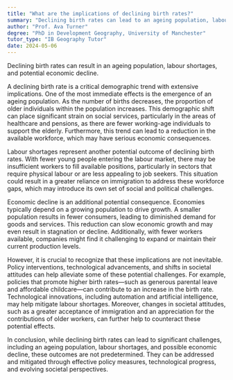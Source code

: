 ```yaml
---
title: "What are the implications of declining birth rates?"
summary: "Declining birth rates can lead to an ageing population, labour shortages, and potential economic decline."
author: "Prof. Ava Turner"
degree: "PhD in Development Geography, University of Manchester"
tutor_type: "IB Geography Tutor"
date: 2024-05-06
---
```


Declining birth rates can result in an ageing population, labour shortages, and potential economic decline.

A declining birth rate is a critical demographic trend with extensive implications. One of the most immediate effects is the emergence of an ageing population. As the number of births decreases, the proportion of older individuals within the population increases. This demographic shift can place significant strain on social services, particularly in the areas of healthcare and pensions, as there are fewer working-age individuals to support the elderly. Furthermore, this trend can lead to a reduction in the available workforce, which may have serious economic consequences.

Labour shortages represent another potential outcome of declining birth rates. With fewer young people entering the labour market, there may be insufficient workers to fill available positions, particularly in sectors that require physical labour or are less appealing to job seekers. This situation could result in a greater reliance on immigration to address these workforce gaps, which may introduce its own set of social and political challenges.

Economic decline is an additional potential consequence. Economies typically depend on a growing population to drive growth. A smaller population results in fewer consumers, leading to diminished demand for goods and services. This reduction can slow economic growth and may even result in stagnation or decline. Additionally, with fewer workers available, companies might find it challenging to expand or maintain their current production levels.

However, it is crucial to recognize that these implications are not inevitable. Policy interventions, technological advancements, and shifts in societal attitudes can help alleviate some of these potential challenges. For example, policies that promote higher birth rates—such as generous parental leave and affordable childcare—can contribute to an increase in the birth rate. Technological innovations, including automation and artificial intelligence, may help mitigate labour shortages. Moreover, changes in societal attitudes, such as a greater acceptance of immigration and an appreciation for the contributions of older workers, can further help to counteract these potential effects.

In conclusion, while declining birth rates can lead to significant challenges, including an ageing population, labour shortages, and possible economic decline, these outcomes are not predetermined. They can be addressed and mitigated through effective policy measures, technological progress, and evolving societal perspectives.
    